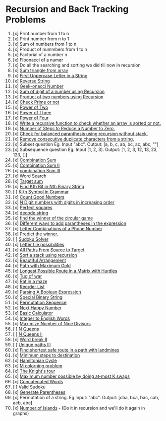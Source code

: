 # Recursion and Back Tracking Problems

01. [x] Print number from 1 to n
02. [x] Print number from n to 1
03. [x] Sum of numbers from 1 to n
04. [x] Product of nummbers from 1 to n
04. [x] Factorial of a number n
05. [x] Fibonacci of a numer
06. [x] Do all the searching and sorting we did till now in recursion
07. [x] [Sum triangle from array](https://www.geeksforgeeks.org/sum-triangle-from-array/)
08. [x] [First Uppercase Letter in a String](https://www.geeksforgeeks.org/first-uppercase-letter-in-a-string-iterative-and-recursive/)
09. [x] [Reverse String](https://leetcode.com/problems/reverse-string/)
10. [x] [Geek-onacci Number](https://practice.geeksforgeeks.org/problems/geek-onacci-number/0/)
11. [x] [Sum of digit of a number using Recursion](https://www.geeksforgeeks.org/sum-digit-number-using-recursion/)
12. [x] [Product of two numbers using Recursion](https://www.geeksforgeeks.org/product-2-numbers-using-recursion/)
13. [x] [Check Prime or not](https://www.geeksforgeeks.org/recursive-program-prime-number/)
14. [x] [Power of Two](https://leetcode.com/problems/power-of-two/)
15. [x] [Power of Three](https://leetcode.com/problems/power-of-three/)
16. [x] [Power of Four](https://leetcode.com/problems/power-of-four/)
17. [x] [Write a recursive function to check whether an array is sorted or not.](https://www.geeksforgeeks.org/program-check-array-sorted-not-iterative-recursive)
19. [x] [Number of Steps to Reduce a Number to Zero.](https://leetcode.com/problems/number-of-steps-to-reduce-a-number-to-zero/)
20. [x] [Check for balanced paranthesis using recursion without stack.](https://www.geeksforgeeks.org/check-for-balanced-parenthesis-without-using-stack/)
21. [x] [Remove consecutive duplicate characters from a string.](https://www.geeksforgeeks.org/remove-consecutive-duplicates-string/)
22. [x] Subset question Eg. Input "abc". Output: [a, b, c, ab, bc, ac, abc, ""]
23. [x] Subsequence question Eg. Input [1, 2, 3]. Output: [1, 2, 3, 12, 13, 23, 123, []]
24. [x] [Combination Sum](https://leetcode.com/problems/combination-sum/)
25. [x] [Combination Sum II](https://leetcode.com/problems/combination-sum-ii/)
26. [x] [combination Sum III](https://leetcode.com/problems/combination-sum-iii/)
27. [x] [Word Search](https://leetcode.com/problems/word-search/)
28. [x] [Target sum](https://leetcode.com/problems/target-sum/)
29. [x] [Find Kth Bit in Nth Binary String](https://leetcode.com/problems/find-kth-bit-in-nth-binary-string/)
30. [ ] [K-th Symbol in Grammar](https://leetcode.com/problems/k-th-symbol-in-grammar/)
31. [x] [Count Good Numbers](https://leetcode.com/problems/count-good-numbers/)
32. [x] [N Digit numbers with digits in increasing order](https://practice.geeksforgeeks.org/problems/n-digit-numbers-with-digits-in-increasing-order5903/1/)
33. [x] [Perfect squares](https://leetcode.com/problems/perfect-squares/)
34. [x] [decode string](https://leetcode.com/problems/decode-string/)
35. [x] [find the winner of the circular game](https://leetcode.com/problems/find-the-winner-of-the-circular-game/)
36. [x] [Different ways to add parantheses in the expression](https://leetcode.com/problems/different-ways-to-add-parentheses/)
37. [x] [Letter Combinations of a Phone Number](https://leetcode.com/problems/letter-combinations-of-a-phone-number/)
38. [x] [Predict the winner.](https://leetcode.com/problems/predict-the-winner/)
39. [ ] [Sudoku Solver](https://leetcode.com/problems/sudoku-solver/)
40. [x] [Letter tile possibilities](https://leetcode.com/problems/letter-tile-possibilities/)
41. [x] [All Paths From Source to Target](https://leetcode.com/problems/all-paths-from-source-to-target/)
42. [x] [Sort a stack using recursion](https://www.geeksforgeeks.org/sort-a-stack-using-recursion/)
43. [x] [Beautiful Arrangement](https://leetcode.com/problems/beautiful-arrangement/)
44. [x] [Path with Maximum Gold](https://leetcode.com/problems/path-with-maximum-gold/)
45. [x] [Longest Possible Route in a Matrix with Hurdles](https://www.geeksforgeeks.org/longest-possible-route-in-a-matrix-with-hurdles/)
46. [x] [Tug of war](https://www.geeksforgeeks.org/tug-of-war/)
47. [x] [Rat in a maze](https://www.geeksforgeeks.org/rat-in-a-maze-backtracking-2/)
48. [x] [Reorder List](https://leetcode.com/problems/reorder-list/)
49. [x] [Parsing A Boolean Expression](https://leetcode.com/problems/parsing-a-boolean-expression/)
50. [x] [Special Binary String](https://leetcode.com/problems/special-binary-string/)
51. [x] [Permutation Sequence](https://leetcode.com/problems/permutation-sequence/)
52. [x] [Next Happy Number](https://practice.geeksforgeeks.org/problems/next-happy-number4538/1/)
53. [x] [Basic Calculator](https://leetcode.com/problems/basic-calculator/)
54. [x] [Integer to English Words](https://leetcode.com/problems/integer-to-english-words/)
55. [x] [Maximize Number of Nice Divisors](https://leetcode.com/problems/maximize-number-of-nice-divisors/)
56. [ ] [N Queens](https://leetcode.com/problems/n-queens/)
57. [ ] [N Queens II](https://leetcode.com/problems/n-queens-ii/)
58. [x] [Word break II](https://leetcode.com/problems/word-break-ii/)
59. [ ] [Unique paths III](https://leetcode.com/problems/unique-paths-iii/)
60. [x] [Find shortest safe route in a path with landmines](https://www.geeksforgeeks.org/find-shortest-safe-route-in-a-path-with-landmines/)
61. [x] [Minimum steps to destination](https://practice.geeksforgeeks.org/problems/minimum-number-of-steps-to-reach-a-given-number5234/1/)
62. [x] [Hamiltonian Cycle](https://www.geeksforgeeks.org/hamiltonian-cycle-backtracking-6/)
63. [x] [M colorning problem](https://www.geeksforgeeks.org/m-coloring-problem-backtracking-5/)
64. [x] [The Knight's tour](https://www.geeksforgeeks.org/the-knights-tour-problem-backtracking-1/)
65. [x] [Maximum number possible by doing at-most K swaps](https://www.geeksforgeeks.org/find-maximum-number-possible-by-doing-at-most-k-swaps/)
66. [x] [Concatenated Words](https://leetcode.com/problems/concatenated-words/)
67. [ ] [Valid Sudoku](https://leetcode.com/problems/valid-sudoku/)
68. [x] [Generate Parentheses](https://leetcode.com/problems/generate-parentheses/)
69. [x] Permutation of a string. Eg Input: "abc". Output: [cba, bca, bac, cab, acb, abc]
70. [x] [Number of Islands](https://leetcode.com/problems/number-of-islands/) - (Do it in recursion and we'll do it again in graphs)
